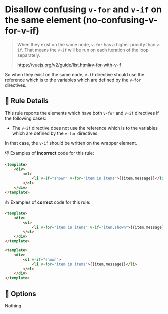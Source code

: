 # Disallow confusing `v-for` and `v-if` on the same element (no-confusing-v-for-v-if)

> When they exist on the same node, `v-for` has a higher priority than `v-if`. That means the `v-if` will be run on each iteration of the loop separately.
>
> https://vuejs.org/v2/guide/list.html#v-for-with-v-if

So when they exist on the same node, `v-if` directive should use the reference which is to the variables which are defined by the `v-for` directives.

## 📖 Rule Details

This rule reports the elements which have both `v-for` and `v-if` directives if the following cases:

- The `v-if` directive does not use the reference which is to the variables which are defined by the `v-for` directives.

In that case, the `v-if` should be written on the wrapper element.

👎 Examples of **incorrect** code for this rule:

```html
<template>
    <div>
        <ol>
            <li v-if="shown" v-for="item in items">{{item.message}}</li>
        </ol>
    </div>
</template>
```

👍 Examples of **correct** code for this rule:

```html
<template>
    <div>
        <ol>
            <li v-for="item in items" v-if="item.shown">{{item.message}}</li>
        </ol>
    </div>
</template>
```

```html
<template>
    <div>
        <ol v-if="shown">
            <li v-for="item in items">{{item.message}}</li>
        </ol>
    </div>
</template>
```

## 🔧 Options

Nothing.
